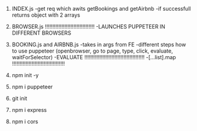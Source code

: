 1. INDEX.js
-get req which awits getBookings and getAirbnb
-if successfull returns object with 2 arrays

2. BROWSER.js !!!!!!!!!!!!!!!!!!!!!!!!!!!!!!!!!
-LAUNCHES PUPPETEER IN DIFFERENT BROWSERS

3. BOOKING.js and AIRBNB.js
-takes in args from FE
-different steps how to use puppeteer (openbrowser, go to page, type, click, evaluate, waitForSelector)
-EVALUATE !!!!!!!!!!!!!!!!!!!!!!!!!!!!!!!!!!!!!!!!
-[...list].map !!!!!!!!!!!!!!!!!!!!!!!!!!!!!!!!!!!




1. npm init -y
2. npm i puppeteer
3. git init
4. npm i express
5. npm i cors
